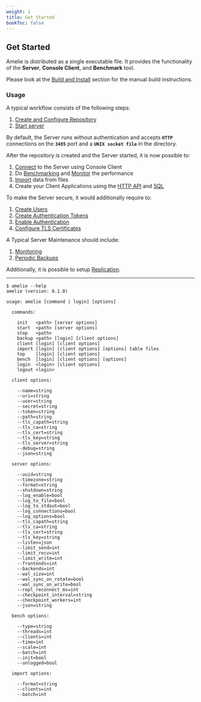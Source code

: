 ```yaml
---
weight: 1
title: Get Started
bookToc: false
---
```


## Get Started

Amelie is distributed as a single executable file. It provides the functionality of the **Server**,
**Console Client**, and **Benchmark** tool.

Please look at the [Build and Install](/docs/tutorial/build) section for the manual build instructions.

### Usage

A typical workflow consists of the following steps:

1) [Create and Configure Repository](/docs/tutorial/create)
2) [Start server](/docs/tutorial/start_stop)

By default, the Server runs without authentication and accepts **`HTTP`** connections on the **`3485`** port and a
**`UNIX socket file`** in the directory.

After the repository is created and the Server started, it is now possible to:

1) [Connect](/docs/tutorial/cli) to the Server using Console Client
2) Do [Benchmarking](/docs/tutorial/benchmark) and [Monitor](/docs/tutorial/monitoring) the performance
3) [Import](/docs/tutorial/import) data from files
4) Create your Client Applications using the [HTTP API](/docs/api/overview) and [SQL](/docs/sql/overview)

To make the Server secure, it would additionally require to:

1) [Create Users](/docs/tutorial/auth)
2) [Create Authentication Tokens](/docs/tutorial/auth)
3) [Enable Authentication](/docs/tutorial/auth)
4) [Configure TLS Certificates](/docs/tutorial/tls)

A Typical Server Maintenance should include:

1) [Monitoring](/docs/tutorial/monitoring)
2) [Periodic Backups](/docs/tutorial/backup)

Additionally, it is possible to setup [Replication](/docs/repl/overview).

---

```text
$ amelie --help
amelie (version: 0.1.0)

usage: amelie [command | login] [options]

  commands:

    init   <path> [server options]
    start  <path> [server options]
    stop   <path>
    backup <path> [login] [client options]
    client [login] [client options]
    import [login] [client options] [options] table files
    top    [login] [client options]
    bench  [login] [client options] [options]
    login  <login> [client options]
    logout <login>

  client options:

    --name=string
    --uri=string
    --user=string
    --secret=string
    --token=string
    --path=string
    --tls_capath=string
    --tls_ca=string
    --tls_cert=string
    --tls_key=string
    --tls_server=string
    --debug=string
    --json=string

  server options:

    --uuid=string
    --timezone=string
    --format=string
    --shutdown=string
    --log_enable=bool
    --log_to_file=bool
    --log_to_stdout=bool
    --log_connections=bool
    --log_options=bool
    --tls_capath=string
    --tls_ca=string
    --tls_cert=string
    --tls_key=string
    --listen=json
    --limit_send=int
    --limit_recv=int
    --limit_write=int
    --frontends=int
    --backends=int
    --wal_size=int
    --wal_sync_on_rotate=bool
    --wal_sync_on_write=bool
    --repl_reconnect_ms=int
    --checkpoint_interval=string
    --checkpoint_workers=int
    --json=string

  bench options:

    --type=string
    --threads=int
    --clients=int
    --time=int
    --scale=int
    --batch=int
    --init=bool
    --unlogged=bool

  import options:

    --format=string
    --clients=int
    --batch=int

```
